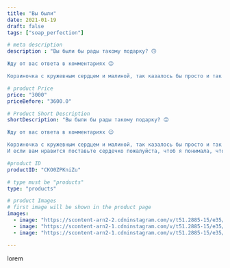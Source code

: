 ```yaml
---
title: "Вы были"
date: 2021-01-19
draft: false
tags: ["soap_perfection"]

# meta description
description : "Вы были бы рады такому подарку? 🙃

Жду от вас ответа в комментариях 😉

Корзиночка с кружевным сердцем и малиной, так казалось бы просто и так романтично🤗 не обя"

# product Price
price: "3000"
priceBefore: "3600.0"

# Product Short Description
shortDescription: "Вы были бы рады такому подарку? 🙃

Жду от вас ответа в комментариях 😉

Корзиночка с кружевным сердцем и малиной, так казалось бы просто и так романтично🤗 не обязательно подобное мыло дарить только на 14 февраля, такую милоту можно подарить каждому кого вы любите 💕🎁
И если вам нравится поставьте сердечко пожалуйста, чтоб я понимала, что моя работа не напрасна🙏 Ваша Нелли 🥰"

#product ID
productID: "CKO0ZPKniZu"

# type must be "products"
type: "products"

# product Images
# first image will be shown in the product page
images:
  - image: "https://scontent-arn2-2.cdninstagram.com/v/t51.2885-15/e35/140058908_210778020766836_7225623162795484260_n.jpg?se=7&tp=1&_nc_ht=scontent-arn2-2.cdninstagram.com&_nc_cat=100&_nc_ohc=Hbb1VXcD6TMAX9hdWFn&oh=7f141aa7f8ccc0822f3459f8bfcde2aa&oe=606C9F50&ig_cache_key=MjQ5MDE1ODA3Mzk4NzgwNzA0Mw%3D%3D.2"
  - image: "https://scontent-arn2-1.cdninstagram.com/v/t51.2885-15/e35/139987603_1008662822876435_6825723962372286173_n.jpg?se=7&tp=1&_nc_ht=scontent-arn2-1.cdninstagram.com&_nc_cat=111&_nc_ohc=VlGFtajXmJsAX-UsvRz&oh=12ea02b1a8ed6fde219ffa5e2763b3bb&oe=6069E609&ig_cache_key=MjQ5MDE1ODA3Mzk1NDIzNTE1MA%3D%3D.2"
  - image: "https://scontent-arn2-1.cdninstagram.com/v/t51.2885-15/e35/140079892_1158603771262883_950886455360437272_n.jpg?se=7&tp=1&_nc_ht=scontent-arn2-1.cdninstagram.com&_nc_cat=111&_nc_ohc=5DywMFDzM0QAX_pfRV8&oh=23a73e4ff53fef6201ed257eb44763eb&oe=606CA393&ig_cache_key=MjQ5MDE1ODA3NDAxMzAyMzAwMw%3D%3D.2"

---
```

lorem
